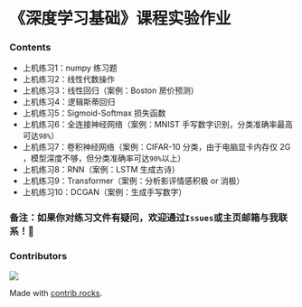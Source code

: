 # 《深度学习基础》课程实验作业

### Contents
- 上机练习1：numpy 练习题
- 上机练习2：线性代数操作
- 上机练习3：线性回归（案例：Boston 房价预测）
- 上机练习4：逻辑斯蒂回归
- 上机练习5：Sigmoid-Softmax 损失函数
- 上机练习6：全连接神经网络（案例：MNIST 手写数字识别，分类准确率最高可达`98%`）
- 上机练习7：卷积神经网络（案例：CIFAR-10 分类，由于电脑显卡内存仅 2G ，模型深度不够，但分类准确率可达`90%`以上）
- 上机练习8：RNN（案例：LSTM 生成古诗）
- 上机练习9：Transformer（案例：分析影评情感积极 or 消极）
- 上机练习10：DCGAN（案例：生成手写数字）

### 备注：如果你对练习文件有疑问，欢迎通过`Issues`或主页邮箱与我联系！🥳

### Contributors
<a href="https://github.com/Actually123/Deep_Learning_Homeworks/graphs/contributors">
  <img src="https://contrib.rocks/image?repo=Actually123/Deep_Learning_Homeworks" />
</a>

Made with [contrib.rocks](https://contrib.rocks).
